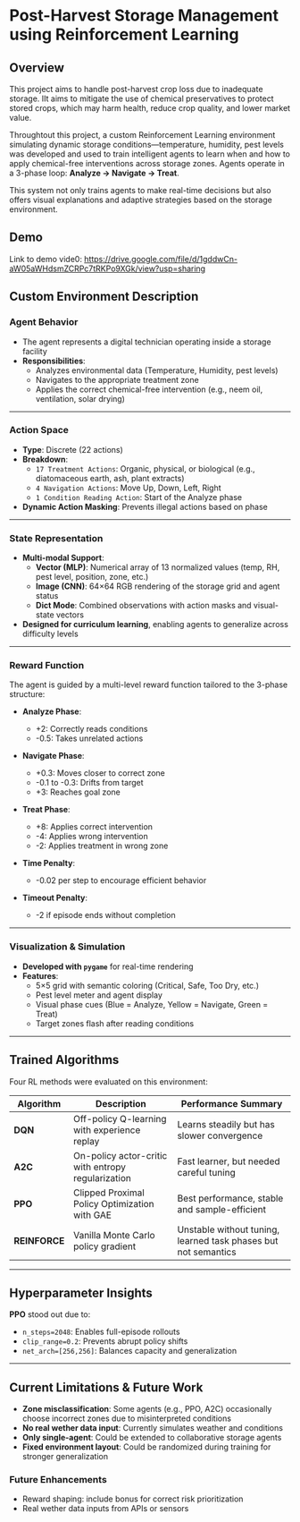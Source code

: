 # Post-Harvest Storage Management using Reinforcement Learning

## Overview

This project aims to handle post-harvest crop loss due to inadequate storage. IIt aims to mitigate the use of chemical preservatives to protect stored crops, which may harm health, reduce crop quality, and lower market value. 

Throughtout this project, a custom Reinforcement Learning environment simulating dynamic storage conditions—temperature, humidity, pest levels was developed and used to train intelligent agents to learn when and how to apply chemical-free interventions across storage zones. Agents operate in a 3-phase loop: **Analyze → Navigate → Treat**.  

This system not only trains agents to make real-time decisions but also offers visual explanations and adaptive strategies based on the storage environment.

## Demo

Link to demo vide0: https://drive.google.com/file/d/1gddwCn-aW05aWHdsmZCRPc7tRKPo9XGk/view?usp=sharing

## Custom Environment Description

### Agent Behavior

- The agent represents a digital technician operating inside a storage facility
- **Responsibilities**:
  - Analyzes environmental data (Temperature, Humidity, pest levels)
  - Navigates to the appropriate treatment zone
  - Applies the correct chemical-free intervention (e.g., neem oil, ventilation, solar drying)


---

###  Action Space

- **Type**: Discrete (22 actions)
- **Breakdown**:
  - `17 Treatment Actions`: Organic, physical, or biological (e.g., diatomaceous earth, ash, plant extracts)
  - `4 Navigation Actions`: Move Up, Down, Left, Right
  - `1 Condition Reading Action`: Start of the Analyze phase
- **Dynamic Action Masking**: Prevents illegal actions based on phase

---

### State Representation

- **Multi-modal Support**:
  - **Vector (MLP)**: Numerical array of 13 normalized values (temp, RH, pest level, position, zone, etc.)
  - **Image (CNN)**: 64×64 RGB rendering of the storage grid and agent status
  - **Dict Mode**: Combined observations with action masks and visual-state vectors
- **Designed for curriculum learning**, enabling agents to generalize across difficulty levels

---

### Reward Function

The agent is guided by a multi-level reward function tailored to the 3-phase structure:

- **Analyze Phase**:
  - +2: Correctly reads conditions
  - -0.5: Takes unrelated actions

- **Navigate Phase**:
  - +0.3: Moves closer to correct zone
  - -0.1 to -0.3: Drifts from target
  - +3: Reaches goal zone

- **Treat Phase**:
  - +8: Applies correct intervention
  - -4: Applies wrong intervention
  - -2: Applies treatment in wrong zone

- **Time Penalty**:
  - -0.02 per step to encourage efficient behavior

- **Timeout Penalty**:
  - -2 if episode ends without completion

---

### Visualization & Simulation

- **Developed with `pygame`** for real-time rendering
- **Features**:
  - 5×5 grid with semantic coloring (Critical, Safe, Too Dry, etc.)
  - Pest level meter and agent display
  - Visual phase cues (Blue = Analyze, Yellow = Navigate, Green = Treat)
  - Target zones flash after reading conditions
---

## Trained Algorithms

Four RL methods were evaluated on this environment:

| Algorithm | Description | Performance Summary |
|-----------|-------------|---------------------|
| **DQN** | Off-policy Q-learning with experience replay | Learns steadily but has slower convergence |
| **A2C** | On-policy actor-critic with entropy regularization | Fast learner, but needed careful tuning |
| **PPO** | Clipped Proximal Policy Optimization with GAE | Best performance, stable and sample-efficient |
| **REINFORCE** | Vanilla Monte Carlo policy gradient | Unstable without tuning, learned task phases but not semantics |

---

## Hyperparameter Insights

**PPO** stood out due to:
- `n_steps=2048`: Enables full-episode rollouts
- `clip_range=0.2`: Prevents abrupt policy shifts
- `net_arch=[256,256]`: Balances capacity and generalization

---

## Current Limitations & Future Work

- **Zone misclassification**: Some agents (e.g., PPO, A2C) occasionally choose incorrect zones due to misinterpreted conditions
- **No real wether data input**: Currently simulates weather and conditions
- **Only single-agent**: Could be extended to collaborative storage agents
- **Fixed environment layout**: Could be randomized during training for stronger generalization

### Future Enhancements
- Reward shaping: include bonus for correct risk prioritization
- Real wether data inputs from APIs or sensors